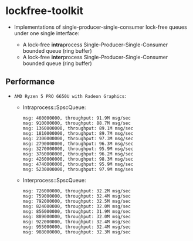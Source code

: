 # lockfree-toolkit

- Implementations of single-producer-single-consumer lock-free queues under one
  single interface:

    - A lock-free **intra**process Single-Producer-Single-Consumer bounded
      queue (ring buffer)
    - A lock-free **inter**process Single-Producer-Single-Consumer bounded
      queue (ring buffer)

## Performance

- `AMD Ryzen 5 PRO 6650U with Radeon Graphics`:
    - Intraprocess::SpscQueue:
      ```
      msg: 460000000, throughput: 91.9M msg/sec
      msg: 910000000, throughput: 88.7M msg/sec
      msg: 1360000000, throughput: 89.1M msg/sec
      msg: 1810000000, throughput: 89.7M msg/sec
      msg: 2300000000, throughput: 97.3M msg/sec
      msg: 2790000000, throughput: 96.3M msg/sec
      msg: 3270000000, throughput: 95.9M msg/sec
      msg: 3760000000, throughput: 96.2M msg/sec
      msg: 4260000000, throughput: 98.3M msg/sec
      msg: 4740000000, throughput: 95.9M msg/sec
      msg: 5230000000, throughput: 97.9M msg/ses
      ```

    - Interprocess::SpscQueue:
      ```
      msg: 726000000, throughput: 32.2M msg/sec
      msg: 759000000, throughput: 32.4M msg/sec
      msg: 792000000, throughput: 32.5M msg/sec
      msg: 824000000, throughput: 32.0M msg/sec
      msg: 856000000, throughput: 31.9M msg/sec
      msg: 889000000, throughput: 32.0M msg/sec
      msg: 922000000, throughput: 32.4M msg/sec
      msg: 955000000, throughput: 32.4M msg/sec
      msg: 988000000, throughput: 32.3M msg/sec
      ```